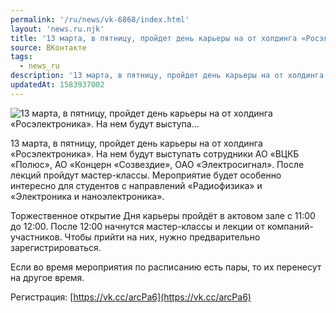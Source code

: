 ```yaml
---
permalink: '/ru/news/vk-6868/index.html'
layout: 'news.ru.njk'
title: '13 марта, в пятницу, пройдет день карьеры на от холдинга «Росэлектроника». На нем будут выступа…'
source: ВКонтакте
tags:
  - news_ru
description: '13 марта, в пятницу, пройдет день карьеры на от холдинга «Росэлектроника». На нем будут выступа…'
updatedAt: 1583937002
---
```

![13 марта, в пятницу, пройдет день карьеры на от холдинга «Росэлектроника». На нем будут выступа…](https://sun9-65.userapi.com/impg/G06HAsvZh_8p6z2DSWbmFgW28UYtL5s-kklncw/_VJ-8iwS24I.jpg?size=1280x784&quality=96&sign=4a0d4f2c9a7668b365bb201123ae6cfd&c_uniq_tag=lbM86jRACD3skS29xKnaD916KrTga5905arfy-9HGUc&type=album)

13 марта, в пятницу, пройдет день карьеры на от холдинга «Росэлектроника». На нем будут выступать сотрудники АО «ВЦКБ «Полюс», АО «Концерн «Созвездие», ОАО «Электросигнал». После лекций пройдут мастер-классы. Мероприятие будет особенно интересно для студентов с направлений «Радиофизика» и «Электроника и наноэлектроника».

Торжественное открытие Дня карьеры пройдёт в актовом зале с 11:00 до 12:00. После 12:00 начнутся мастер-классы и лекции от компаний-участников. Чтобы прийти на них, нужно предварительно зарегистрироваться.

Если во время мероприятия по расписанию есть пары, то их перенесут на другое время.

Регистрация: [https://vk.cc/arcPa6](https://vk.cc/arcPa6)
